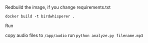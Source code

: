 


Redbuild the image, if you change requirements.txt

  `docker build -t birdwhisperer .`

Run

  copy audio files to `/app/audio`
  run `python analyze.py filename.mp3`


